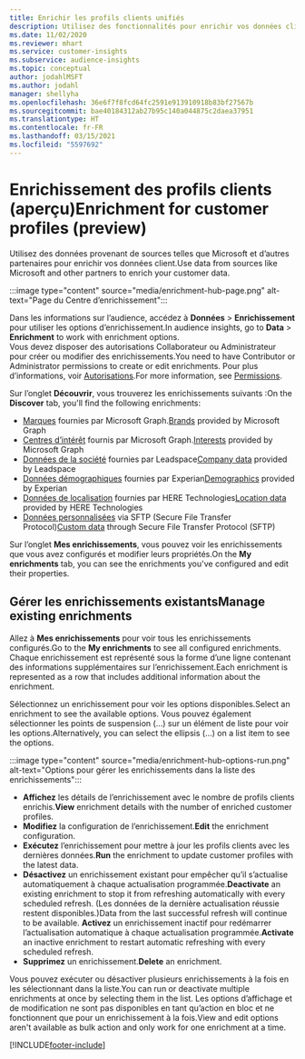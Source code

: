 ```yaml
---
title: Enrichir les profils clients unifiés
description: Utilisez des fonctionnalités pour enrichir vos données client.
ms.date: 11/02/2020
ms.reviewer: mhart
ms.service: customer-insights
ms.subservice: audience-insights
ms.topic: conceptual
author: jodahlMSFT
ms.author: jodahl
manager: shellyha
ms.openlocfilehash: 36e6f7f8fcd64fc2591e913910918b83bf27567b
ms.sourcegitcommit: bae40184312ab27b95c140a044875c2daea37951
ms.translationtype: HT
ms.contentlocale: fr-FR
ms.lasthandoff: 03/15/2021
ms.locfileid: "5597692"
---
```

# <a name="enrichment-for-customer-profiles-preview"></a><span data-ttu-id="3605c-103">Enrichissement des profils clients (aperçu)</span><span class="sxs-lookup"><span data-stu-id="3605c-103">Enrichment for customer profiles (preview)</span></span>

<span data-ttu-id="3605c-104">Utilisez des données provenant de sources telles que Microsoft et d’autres partenaires pour enrichir vos données client.</span><span class="sxs-lookup"><span data-stu-id="3605c-104">Use data from sources like Microsoft and other partners to enrich your customer data.</span></span>

:::image type="content" source="media/enrichment-hub-page.png" alt-text="Page du Centre d’enrichissement":::

<span data-ttu-id="3605c-106">Dans les informations sur l’audience, accédez à **Données** > **Enrichissement** pour utiliser les options d’enrichissement.</span><span class="sxs-lookup"><span data-stu-id="3605c-106">In audience insights, go to **Data** > **Enrichment** to work with enrichment options.</span></span>    
<span data-ttu-id="3605c-107">Vous devez disposer des autorisations Collaborateur ou Administrateur pour créer ou modifier des enrichissements.</span><span class="sxs-lookup"><span data-stu-id="3605c-107">You need to have Contributor or Administrator permissions to create or edit enrichments.</span></span> <span data-ttu-id="3605c-108">Pour plus d’informations, voir [Autorisations](permissions.md).</span><span class="sxs-lookup"><span data-stu-id="3605c-108">For more information, see [Permissions](permissions.md).</span></span>

<span data-ttu-id="3605c-109">Sur l’onglet **Découvrir**, vous trouverez les enrichissements suivants :</span><span class="sxs-lookup"><span data-stu-id="3605c-109">On the **Discover** tab, you'll find the following enrichments:</span></span>

- <span data-ttu-id="3605c-110">[Marques](enrichment-microsoft-graph.md) fournies par Microsoft Graph.</span><span class="sxs-lookup"><span data-stu-id="3605c-110">[Brands](enrichment-microsoft-graph.md) provided by Microsoft Graph</span></span>
- <span data-ttu-id="3605c-111">[Centres d’intérêt](enrichment-microsoft-graph.md) fournis par Microsoft Graph.</span><span class="sxs-lookup"><span data-stu-id="3605c-111">[Interests](enrichment-microsoft-graph.md) provided by Microsoft Graph</span></span>
- <span data-ttu-id="3605c-112">[Données de la société](enrichment-leadspace.md) fournies par Leadspace</span><span class="sxs-lookup"><span data-stu-id="3605c-112">[Company data](enrichment-leadspace.md) provided by Leadspace</span></span>
- <span data-ttu-id="3605c-113">[Données démographiques](enrichment-experian.md) fournies par Experian</span><span class="sxs-lookup"><span data-stu-id="3605c-113">[Demographics](enrichment-experian.md) provided by Experian</span></span>
- <span data-ttu-id="3605c-114">[Données de localisation](enrichment-here.md) fournies par HERE Technologies</span><span class="sxs-lookup"><span data-stu-id="3605c-114">[Location data](enrichment-here.md) provided by HERE Technologies</span></span>
- <span data-ttu-id="3605c-115">[Données personnalisées](enrichment-SFTP-custom-import.md) via SFTP (Secure File Transfer Protocol)</span><span class="sxs-lookup"><span data-stu-id="3605c-115">[Custom data](enrichment-SFTP-custom-import.md) through Secure File Transfer Protocol (SFTP)</span></span>

<span data-ttu-id="3605c-116">Sur l’onglet **Mes enrichissements**, vous pouvez voir les enrichissements que vous avez configurés et modifier leurs propriétés.</span><span class="sxs-lookup"><span data-stu-id="3605c-116">On the **My enrichments** tab, you can see the enrichments you've configured and edit their properties.</span></span>

## <a name="manage-existing-enrichments"></a><span data-ttu-id="3605c-117">Gérer les enrichissements existants</span><span class="sxs-lookup"><span data-stu-id="3605c-117">Manage existing enrichments</span></span>

<span data-ttu-id="3605c-118">Allez à **Mes enrichissements** pour voir tous les enrichissements configurés.</span><span class="sxs-lookup"><span data-stu-id="3605c-118">Go to the **My enrichments** to see all configured enrichments.</span></span> <span data-ttu-id="3605c-119">Chaque enrichissement est représenté sous la forme d’une ligne contenant des informations supplémentaires sur l’enrichissement.</span><span class="sxs-lookup"><span data-stu-id="3605c-119">Each enrichment is represented as a row that includes additional information about the enrichment.</span></span>

<span data-ttu-id="3605c-120">Sélectionnez un enrichissement pour voir les options disponibles.</span><span class="sxs-lookup"><span data-stu-id="3605c-120">Select an enrichment to see the available options.</span></span> <span data-ttu-id="3605c-121">Vous pouvez également sélectionner les points de suspension (...) sur un élément de liste pour voir les options.</span><span class="sxs-lookup"><span data-stu-id="3605c-121">Alternatively, you can select the ellipsis (...) on a list item to see the options.</span></span>

:::image type="content" source="media/enrichment-hub-options-run.png" alt-text="Options pour gérer les enrichissements dans la liste des enrichissements":::

- <span data-ttu-id="3605c-123">**Affichez** les détails de l’enrichissement avec le nombre de profils clients enrichis.</span><span class="sxs-lookup"><span data-stu-id="3605c-123">**View** enrichment details with the number of enriched customer profiles.</span></span>
- <span data-ttu-id="3605c-124">**Modifiez** la configuration de l’enrichissement.</span><span class="sxs-lookup"><span data-stu-id="3605c-124">**Edit** the enrichment configuration.</span></span>
- <span data-ttu-id="3605c-125">**Exécutez** l’enrichissement pour mettre à jour les profils clients avec les dernières données.</span><span class="sxs-lookup"><span data-stu-id="3605c-125">**Run** the enrichment to update customer profiles with the latest data.</span></span>
- <span data-ttu-id="3605c-126">**Désactivez** un enrichissement existant pour empêcher qu’il s’actualise automatiquement à chaque actualisation programmée.</span><span class="sxs-lookup"><span data-stu-id="3605c-126">**Deactivate** an existing enrichment to stop it from refreshing automatically with every scheduled refresh.</span></span> <span data-ttu-id="3605c-127">(Les données de la dernière actualisation réussie restent disponibles.)</span><span class="sxs-lookup"><span data-stu-id="3605c-127">Data from the last successful refresh will continue to be available.</span></span> <span data-ttu-id="3605c-128">**Activez** un enrichissement inactif pour redémarrer l’actualisation automatique à chaque actualisation programmée.</span><span class="sxs-lookup"><span data-stu-id="3605c-128">**Activate** an inactive enrichment to restart automatic refreshing with every scheduled refresh.</span></span>
- <span data-ttu-id="3605c-129">**Supprimez** un enrichissement.</span><span class="sxs-lookup"><span data-stu-id="3605c-129">**Delete** an enrichment.</span></span>

<span data-ttu-id="3605c-130">Vous pouvez exécuter ou désactiver plusieurs enrichissements à la fois en les sélectionnant dans la liste.</span><span class="sxs-lookup"><span data-stu-id="3605c-130">You can run or deactivate multiple enrichments at once by selecting them in the list.</span></span> <span data-ttu-id="3605c-131">Les options d’affichage et de modification ne sont pas disponibles en tant qu’action en bloc et ne fonctionnent que pour un enrichissement à la fois.</span><span class="sxs-lookup"><span data-stu-id="3605c-131">View and edit options aren't available as bulk action and only work for one enrichment at a time.</span></span>


[!INCLUDE[footer-include](../includes/footer-banner.md)]